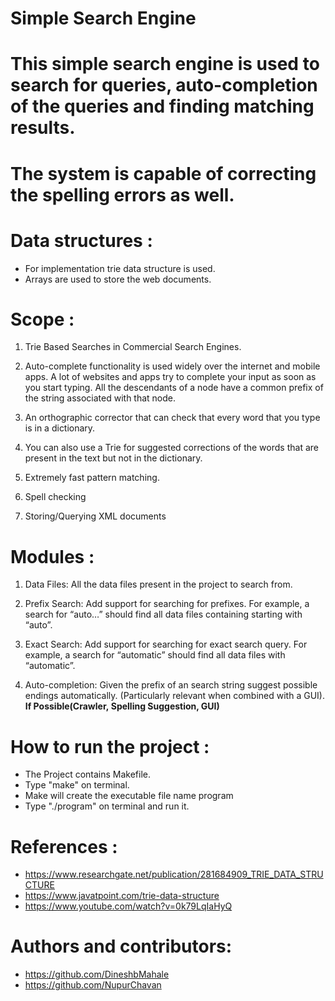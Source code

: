 # Simple Search Engine
# This simple search engine is used to search for queries, auto-completion of the queries and finding matching results.
# The system is capable of correcting the spelling errors as well.

# Data structures :

- For implementation trie data structure is used.
- Arrays are used to store the web documents.

# Scope :
1) Trie Based Searches in Commercial Search Engines.

2) Auto-complete functionality is used widely over the internet and mobile apps. A lot of websites and apps try to complete your input as soon as you start typing. All the descendants of a node have a common prefix of the string associated with that node.

3) An orthographic corrector that can check that every word that you type is in a dictionary.

4) You can also use a Trie for suggested corrections of the words that are present in the text but not in the dictionary.

5) Extremely fast pattern matching.

6) Spell checking

7) Storing/Querying XML documents

# Modules :
1) Data Files: All the data files present in the project to search from.

2) Prefix Search: Add support for searching for prefixes. For example, a search for “auto…” should find all data files containing starting with “auto”.

3) Exact Search: Add support for searching for exact search query. For example, a search for “automatic” should find all data files with “automatic”.

4) Auto-completion: Given the prefix of an search string suggest possible endings automatically. (Particularly relevant when combined with a GUI).
******If Possible(Crawler, Spelling Suggestion, GUI)******

# How to run the project :
- The Project contains Makefile.
- Type "make" on terminal.
- Make will create the executable file name program
- Type "./program" on terminal and run it.

# References :
- https://www.researchgate.net/publication/281684909_TRIE_DATA_STRUCTURE
- https://www.javatpoint.com/trie-data-structure
- https://www.youtube.com/watch?v=0k79LqIaHyQ


# Authors and contributors:
- https://github.com/DineshbMahale
- https://github.com/NupurChavan


